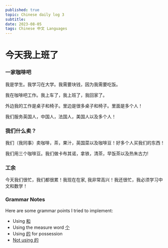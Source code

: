 ```yaml
---
published: true
topic: Chinese daily log 3
subtitle: 
date: 2023-08-05
tags: Chinese 中文 Languages
---
```


# 今天我上班了

### 一家咖啡吧

我是学生。我学习在大学。我需要块钱，因为我需要吃饭。

我在咖啡吧工作。我上车了，我上班了，我回家了。

外边我的工作是桌子和椅子。里边是很多桌子和椅子。里面是多个人！

我们服务英国人，中国人，法国人，美国人以及多个人！

### 我们什么卖？

我们（我同事）卖咖啡，茶，果汁，英国菜以及咖啡豆！好多个人买我们的东西！

我们用三个咖啡豆。我们做卡布其诺，拿铁，清茶，早饭茶以及热朱古力!

### 工余

今天我们很忙，我们都很累！我现在在家, 我非常高兴！我还很忙，我必须学习中文和数学！

### Grammar Notes
Here are some grammar points I tried to implement:
- Using [和](https://resources.allsetlearning.com/chinese/grammar/Expressing_"and"_with_"he")
- Using the measure word [个](https://resources.allsetlearning.com/chinese/grammar/Measure_word_"ge")
- Using [的](https://resources.allsetlearning.com/chinese/grammar/Expressing_close_possession_with_"de") for possession
- [Not using 的](https://resources.allsetlearning.com/chinese/grammar/Expressing_close_possession_without_"de")
